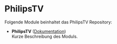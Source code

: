 # PhilipsTV

Folgende Module beinhaltet das PhilipsTV Repository:

- __PhilipsTV__ ([Dokumentation](PhilipsTV))  
	Kurze Beschreibung des Moduls.